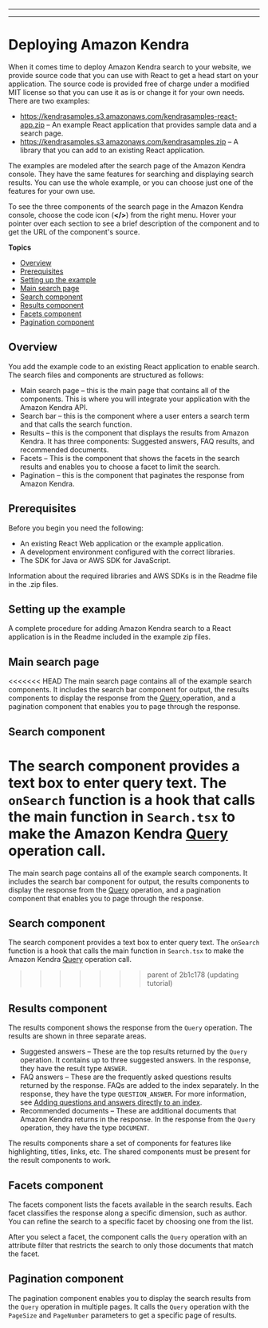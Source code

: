 --------

--------

# Deploying Amazon Kendra<a name="deploying"></a>

When it comes time to deploy Amazon Kendra search to your website, we provide source code that you can use with React to get a head start on your application\. The source code is provided free of charge under a modified MIT license so that you can use it as is or change it for your own needs\. There are two examples:
+ [https://kendrasamples\.s3\.amazonaws\.com/kendrasamples\-react\-app\.zip](https://kendrasamples.s3.amazonaws.com/kendrasamples-react-app.zip) – An example React application that provides sample data and a search page\.
+ [https://kendrasamples\.s3\.amazonaws\.com/kendrasamples\.zip](https://kendrasamples.s3.amazonaws.com/kendrasamples.zip) – A library that you can add to an existing React application\. 

The examples are modeled after the search page of the Amazon Kendra console\. They have the same features for searching and displaying search results\. You can use the whole example, or you can choose just one of the features for your own use\.

To see the three components of the search page in the Amazon Kendra console, choose the code icon \(**</>**\) from the right menu\. Hover your pointer over each section to see a brief description of the component and to get the URL of the component's source\.

**Topics**
+ [Overview](#example-overview)
+ [Prerequisites](#example-prereqs)
+ [Setting up the example](#example-install)
+ [Main search page](#main-component)
+ [Search component](#search-component)
+ [Results component](#results-component)
+ [Facets component](#facets-component)
+ [Pagination component](#pagination-component)

## Overview<a name="example-overview"></a>

You add the example code to an existing React application to enable search\. The search files and components are structured as follows:
+ Main search page – this is the main page that contains all of the components\. This is where you will integrate your application with the Amazon Kendra API\.
+ Search bar – this is the component where a user enters a search term and that calls the search function\.
+ Results – this is the component that displays the results from Amazon Kendra\. It has three components: Suggested answers, FAQ results, and recommended documents\.
+ Facets – This is the component that shows the facets in the search results and enables you to choose a facet to limit the search\.
+ Pagination – this is the component that paginates the response from Amazon Kendra\.

## Prerequisites<a name="example-prereqs"></a>

Before you begin you need the following:
+ An existing React Web application or the example application\.
+ A development environment configured with the correct libraries\.
+ The SDK for Java or AWS SDK for JavaScript\.

Information about the required libraries and AWS SDKs is in the Readme file in the \.zip files\.

## Setting up the example<a name="example-install"></a>

A complete procedure for adding Amazon Kendra search to a React application is in the Readme included in the example zip files\.

## Main search page<a name="main-component"></a>

<<<<<<< HEAD
The main search page contains all of the example search components\. It includes the search bar component for output, the results components to display the response from the [ Query ](API_Query.md) operation, and a pagination component that enables you to page through the response\.

## Search component<a name="search-component"></a>

The search component provides a text box to enter query text\. The `onSearch` function is a hook that calls the main function in `Search.tsx` to make the Amazon Kendra [ Query ](API_Query.md) operation call\.
=======
The main search page contains all of the example search components\. It includes the search bar component for output, the results components to display the response from the [Query](API_Query.md) operation, and a pagination component that enables you to page through the response\.

## Search component<a name="search-component"></a>

The search component provides a text box to enter query text\. The `onSearch` function is a hook that calls the main function in `Search.tsx` to make the Amazon Kendra [Query](API_Query.md) operation call\.
>>>>>>> parent of 2b1c178 (updating tutorial)

## Results component<a name="results-component"></a>

The results component shows the response from the `Query` operation\. The results are shown in three separate areas\.
+ Suggested answers – These are the top results returned by the `Query` operation\. It contains up to three suggested answers\. In the response, they have the result type `ANSWER`\.
+ FAQ answers – These are the frequently asked questions results returned by the response\. FAQs are added to the index separately\. In the response, they have the type `QUESTION_ANSWER`\. For more information, see [Adding questions and answers directly to an index](in-creating-faq.md)\. 
+ Recommended documents – These are additional documents that Amazon Kendra returns in the response\. In the response from the `Query` operation, they have the type `DOCUMENT`\.

The results components share a set of components for features like highlighting, titles, links, etc\. The shared components must be present for the result components to work\. 

## Facets component<a name="facets-component"></a>

The facets component lists the facets available in the search results\. Each facet classifies the response along a specific dimension, such as author\. You can refine the search to a specific facet by choosing one from the list\.

After you select a facet, the component calls the `Query` operation with an attribute filter that restricts the search to only those documents that match the facet\.

## Pagination component<a name="pagination-component"></a>

The pagination component enables you to display the search results from the `Query` operation in multiple pages\. It calls the `Query` operation with the `PageSize` and `PageNumber` parameters to get a specific page of results\.